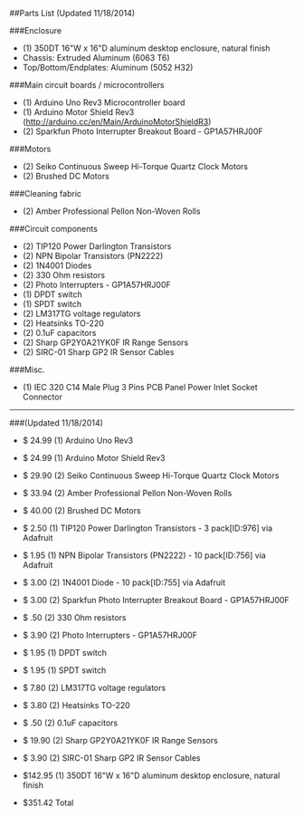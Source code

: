 ##Parts List (Updated 11/18/2014)

###Enclosure

- (1) 350DT 16"W x 16"D aluminum desktop enclosure, natural finish
- Chassis: Extruded Aluminum (6063 T6)
- Top/Bottom/Endplates: Aluminum (5052 H32)

###Main circuit boards / microcontrollers

- (1) Arduino Uno Rev3 Microcontroller board
- (1) Arduino Motor Shield Rev3 (http://arduino.cc/en/Main/ArduinoMotorShieldR3)
- (2) Sparkfun Photo Interrupter Breakout Board - GP1A57HRJ00F

###Motors

- (2) Seiko Continuous Sweep Hi-Torque Quartz Clock Motors
- (2) Brushed DC Motors 

###Cleaning fabric

- (2) Amber Professional Pellon Non-Woven Rolls

###Circuit components

- (2) TIP120 Power Darlington Transistors
- (2) NPN Bipolar Transistors (PN2222) 
- (2) 1N4001 Diodes
- (2) 330 Ohm resistors
- (2) Photo Interrupters - GP1A57HRJ00F
- (1) DPDT switch
- (1) SPDT switch
- (2) LM317TG voltage regulators
- (2) Heatsinks TO-220
- (2) 0.1uF capacitors
- (2) Sharp GP2Y0A21YK0F IR Range Sensors
- (2) SIRC-01 Sharp GP2 IR Sensor Cables

###Misc.

- (1) IEC 320 C14 Male Plug 3 Pins PCB Panel Power Inlet Socket Connector

-----

###(Updated 11/18/2014)

- $ 24.99 (1) Arduino Uno Rev3 
- $ 24.99 (1) Arduino Motor Shield Rev3
- $ 29.90 (2) Seiko Continuous Sweep Hi-Torque Quartz Clock Motors
- $ 33.94 (2) Amber Professional Pellon Non-Woven Rolls
- $ 40.00 (2) Brushed DC Motors
- $  2.50 (1) TIP120 Power Darlington Transistors - 3 pack[ID:976] via Adafruit
- $  1.95 (1) NPN Bipolar Transistors (PN2222) - 10 pack[ID:756] via Adafruit
- $  3.00 (2) 1N4001 Diode - 10 pack[ID:755] via Adafruit
- $  3.00 (2) Sparkfun Photo Interrupter Breakout Board - GP1A57HRJ00F
- $   .50 (2) 330 Ohm resistors
- $  3.90 (2) Photo Interrupters - GP1A57HRJ00F
- $  1.95 (1) DPDT switch
- $  1.95 (1) SPDT switch
- $  7.80 (2) LM317TG voltage regulators
- $  3.80 (2) Heatsinks TO-220
- $   .50 (2) 0.1uF capacitors
- $ 19.90 (2) Sharp GP2Y0A21YK0F IR Range Sensors
- $  3.90 (2) SIRC-01 Sharp GP2 IR Sensor Cables
- $142.95 (1) 350DT 16"W x 16"D aluminum desktop enclosure, natural finish

- $351.42 Total
